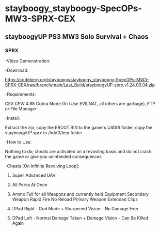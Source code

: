 # stayboogy_stayboogy-SpecOPs-MW3-SPRX-CEX

## stayboogyUP PS3 MW3 Solo Survival + Chaos

### SPRX

-Video Demonstration:




-Download:  

https://codeberg.org/stayboogy/stayboogy_stayboogy-SpecOPs-MW3-SPRX-CEX/raw/branch/main/Last_Build/stayboogyUP-sprx.v1.24.03.04.zip


-Requirements: 

CEX CFW 4.88 Cobra Mode On (Use EVILNAT, all others are garbage), FTP or File Manager


-Install:  

Extract the zip, copy the EBOOT.BIN to the game's USDIR folder, copy the stayboogyUP.sprx to /hdd0/tmp folder


-How to Use:  

Nothing to do; cheats are activated on a revovling basis and do not crash the game or give you unintended consequences


-Cheats [On Infinite Revolving Loop]:

1)  Super Advanced UAV
2)  All Perks At Once
3)  Ammo Full for all Weapons and currently held Equipment
	Secondary Weapon Rapid Fire No Reload
	Primary Weapon Extended Clips
	
4)  DPad Right - God Mode + Sharpened Vision - No Damage Ever
5)  DPad Left - Normal Damage Taken + Damage Vision - Can Be Killed Again